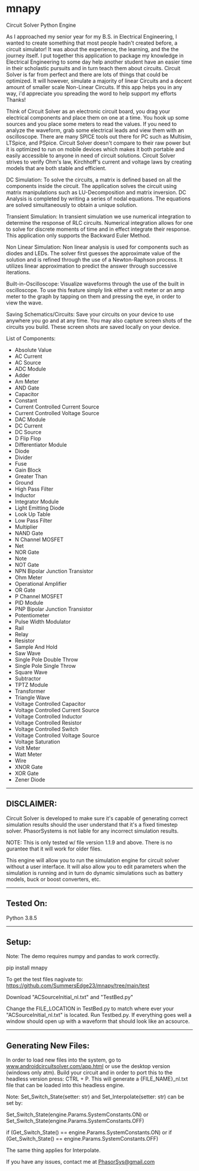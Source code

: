 # mnapy

Circuit Solver Python Engine

As I approached my senior year for my B.S. in Electrical Engineering, I wanted to create something that most people
hadn't created before, a circuit simulator! It was about the experience, the learning, and the the journey itself. I put
together this application to package my knowledge in Electrical Engineering to some day help another student have an
easier time in their scholastic pursuits and in turn teach them about circuits. Circuit Solver is far from perfect and
there are lots of things that could be optimized. It will however, simulate a majority of linear Circuits and a decent
amount of smaller scale Non-Linear Circuits. If this app helps you in any way, i'd appreciate you spreading the word to
help support my efforts Thanks!

Think of Circuit Solver as an electronic circuit board, you drag your electrical components and place them on one at a
time. You hook up some sources and you place some meters to read the values. If you need to analyze the waveform, grab
some electrical leads and view them with an oscilloscope. There are many SPICE tools out there for PC such as Multisim,
LTSpice, and PSpice. Circuit Solver doesn't compare to their raw power but it is optimized to run on mobile devices
which makes it both portable and easily accessible to anyone in need of circuit solutions. Circuit Solver strives to
verify Ohm's law, Kirchhoff's current and voltage laws by creating models that are both stable and efficient.

DC Simulation: To solve the circuits, a matrix is defined based on all the components inside the circuit. The
application solves the circuit using matrix manipulations such as LU-Decomposition and matrix inversion. DC Analysis is
completed by writing a series of nodal equations. The equations are solved simultaneously to obtain a unique solution.

Transient Simulation: In transient simulation we use numerical integration to determine the response of RLC circuits.
Numerical integration allows for one to solve for discrete moments of time and in effect integrate their response. This
application only supports the Backward Euler Method.

Non Linear Simulation: Non linear analysis is used for components such as diodes and LEDs. The solver first guesses the
approximate value of the solution and is refined through the use of a Newton-Raphson process. It utilizes linear
approximation to predict the answer through successive iterations.

Built-in-Oscilloscope: Visualize waveforms through the use of the built in oscilloscope. To use this feature simply link
either a volt meter or an amp meter to the graph by tapping on them and pressing the eye, in order to view the wave.

Saving Schematics/Circuits: Save your circuits on your device to use anywhere you go and at any time. You may also
capture screen shots of the circuits you build. These screen shots are saved locally on your device.

List of Components:

+ Absolute Value
+ AC Current
+ AC Source
+ ADC Module
+ Adder
+ Am Meter
+ AND Gate
+ Capacitor
+ Constant
+ Current Controlled Current Source
+ Current Controlled Voltage Source
+ DAC Module
+ DC Current
+ DC Source
+ D Flip Flop
+ Differentiator Module
+ Diode
+ Divider
+ Fuse
+ Gain Block
+ Greater Than
+ Ground
+ High Pass Filter
+ Inductor
+ Integrator Module
+ Light Emitting Diode
+ Look Up Table
+ Low Pass Filter
+ Multiplier
+ NAND Gate
+ N Channel MOSFET
+ Net
+ NOR Gate
+ Note
+ NOT Gate
+ NPN Bipolar Junction Transistor
+ Ohm Meter
+ Operational Amplifier
+ OR Gate
+ P Channel MOSFET
+ PID Module
+ PNP Bipolar Junction Transistor
+ Potentiometer
+ Pulse Width Modulator
+ Rail
+ Relay
+ Resistor
+ Sample And Hold
+ Saw Wave
+ Single Pole Double Throw
+ Single Pole Single Throw
+ Square Wave
+ Subtractor
+ TPTZ Module
+ Transformer
+ Triangle Wave
+ Voltage Controlled Capacitor
+ Voltage Controlled Current Source
+ Voltage Controlled Inductor
+ Voltage Controlled Resistor
+ Voltage Controlled Switch
+ Voltage Controlled Voltage Source
+ Voltage Saturation
+ Volt Meter
+ Watt Meter
+ Wire
+ XNOR Gate
+ XOR Gate
+ Zener Diode

-----------------------------------------------------------
DISCLAIMER:
-----------------------------------------------------------
Circuit Solver is developed to make sure it's capable of generating
correct simulation results should the user understand that it's a fixed timestep
solver. PhasorSystems is not liable for any incorrect simulation results.

NOTE: This is only tested w/ file version 1.1.9 and above. There is no gurantee
that it will work for older files.

This engine will allow you to run the simulation engine for circuit solver
without a user interface. It will also allow you to edit parameters when
the simulation is running and in turn do dynamic simulations such as battery
models, buck or boost converters, etc.

-----------------------------------------------------------
Tested On:
-----------------------------------------------------------
Python 3.8.5

-----------------------------------------------------------
Setup:
-----------------------------------------------------------
Note: The demo requires numpy and pandas to work correctly.

pip install mnapy

To get the test files nagivate to: 
https://github.com/SummersEdge23/mnapy/tree/main/test

Download "ACSourceInitial_nl.txt" and "TestBed.py"

Change the FILE_LOCATION in TestBed.py to match where ever your "ACSourceInitial_nl.txt" is located. 
Run Testbed.py. If everything goes well a window should open up with a
waveform that should look like an acsource.

-----------------------------------------------------------
Generating New Files:
-----------------------------------------------------------
In order to load new files into the system, go to www.androidcircuitsolver.com/app.html
or use the desktop version (windows only atm). Build your circuit and
in order to port this to the headless version press: CTRL + P.
This will generate a {FILE_NAME}_nl.txt file that can be loaded into this
headless engine.

Note: Set_Switch_State(setter: str) and Set_Interpolate(setter: str)
can be set by:

Set_Switch_State(engine.Params.SystemConstants.ON) or
Set_Switch_State(engine.Params.SystemConstants.OFF)

if (Get_Switch_State() == engine.Params.SystemConstants.ON) or
if (Get_Switch_State() == engine.Params.SystemConstants.OFF)

The same thing applies for Interpolate.

If you have any issues, contact me at PhasorSys@gmail.com

